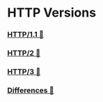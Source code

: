 # HTTP Versions

### [HTTP/1.1 📂](./http-1.1.md)

### [HTTP/2 📂](./http-2.md)

### [HTTP/3 📂](./http-3.md)

### [Differences 📂](./differences.md)
